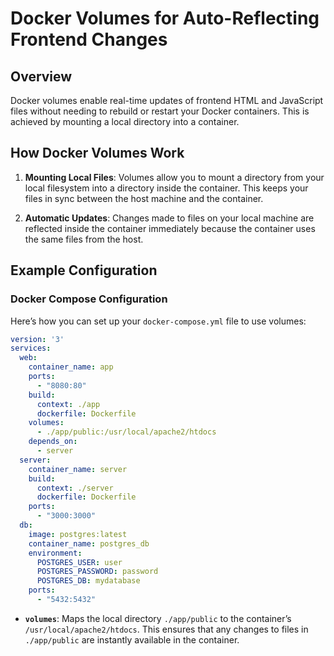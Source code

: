 # Docker Volumes for Auto-Reflecting Frontend Changes

## Overview

Docker volumes enable real-time updates of frontend HTML and JavaScript files without needing to rebuild or restart your Docker containers. This is achieved by mounting a local directory into a container.

## How Docker Volumes Work

1. **Mounting Local Files**: Volumes allow you to mount a directory from your local filesystem into a directory inside the container. This keeps your files in sync between the host machine and the container.

2. **Automatic Updates**: Changes made to files on your local machine are reflected inside the container immediately because the container uses the same files from the host.

## Example Configuration

### Docker Compose Configuration

Here’s how you can set up your `docker-compose.yml` file to use volumes:

```yaml
version: '3'
services:
  web:
    container_name: app
    ports:
      - "8080:80"
    build:
      context: ./app
      dockerfile: Dockerfile
    volumes:
      - ./app/public:/usr/local/apache2/htdocs
    depends_on:
      - server
  server:
    container_name: server
    build:
      context: ./server
      dockerfile: Dockerfile
    ports:
      - "3000:3000"
  db:
    image: postgres:latest
    container_name: postgres_db
    environment:
      POSTGRES_USER: user
      POSTGRES_PASSWORD: password
      POSTGRES_DB: mydatabase
    ports:
      - "5432:5432"
```

* **`volumes`**: Maps the local directory `./app/public` to the container’s `/usr/local/apache2/htdocs`. This ensures that any changes to files in `./app/public` are instantly available in the container.



